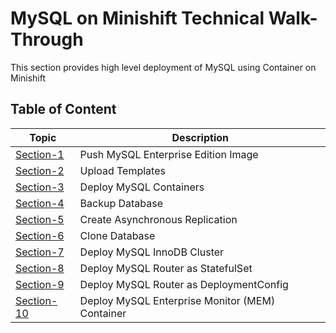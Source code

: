 # MySQL on Minishift Technical Walk-Through 
This section provides high level deployment of MySQL using Container on Minishift
## Table of Content
| Topic | Description |
| ------|-------------|
| [Section-1](https://github.com/tripplea-sg/MySQL-On-Minishift/tree/master/Section-1) | Push MySQL Enterprise Edition Image |
| [Section-2](https://github.com/tripplea-sg/MySQL-On-Minishift/tree/master/Section-2) | Upload Templates |
| [Section-3](https://github.com/tripplea-sg/MySQL-On-Minishift/tree/master/Section-3) | Deploy MySQL Containers |
| [Section-4](https://github.com/tripplea-sg/MySQL-On-Minishift/tree/master/Section-4) | Backup Database |
| [Section-5](https://github.com/tripplea-sg/MySQL-On-Minishift/tree/master/Section-5) | Create Asynchronous Replication |
| [Section-6](https://github.com/tripplea-sg/MySQL-On-Minishift/tree/master/Section-6) | Clone Database |
| [Section-7](https://github.com/tripplea-sg/MySQL-On-Minishift/tree/master/Section-7) | Deploy MySQL InnoDB Cluster |
| [Section-8](https://github.com/tripplea-sg/MySQL-On-Minishift/tree/master/Section-8) | Deploy MySQL Router as StatefulSet |
| [Section-9](https://github.com/tripplea-sg/MySQL-On-Minishift/tree/master/Section-9) | Deploy MySQL Router as DeploymentConfig |
| [Section-10](https://github.com/tripplea-sg/MySQL-On-Minishift/tree/master/Section-10) | Deploy MySQL Enterprise Monitor (MEM) Container |
